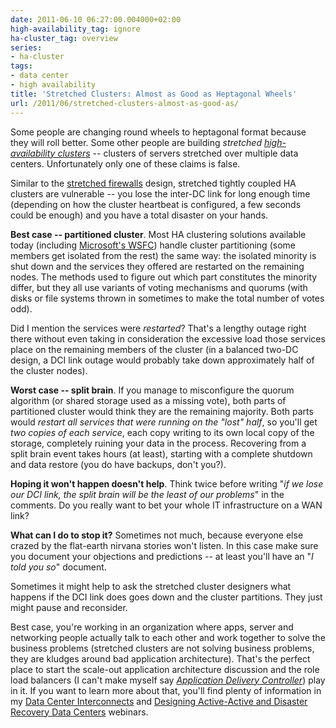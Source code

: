 ```yaml
---
date: 2011-06-10 06:27:00.004000+02:00
high-availability_tag: ignore
ha-cluster_tag: overview
series:
- ha-cluster
tags:
- data center
- high availability
title: 'Stretched Clusters: Almost as Good as Heptagonal Wheels'
url: /2011/06/stretched-clusters-almost-as-good-as/
---
```

Some people are changing round wheels to heptagonal format because they will roll better. Some other people are building *stretched* [*high-availability clusters*](http://en.wikipedia.org/wiki/Computer_cluster) -- clusters of servers stretched over multiple data centers. Unfortunately only one of these claims is false.

Similar to the [stretched firewalls](/2011/04/distributed-firewalls-how-badly-do-you/) design, stretched tightly coupled HA clusters are vulnerable -- you lose the inter-DC link for long enough time (depending on how the cluster heartbeat is configured, a few seconds could be enough) and you have a total disaster on your hands.
<!--more-->
**Best case -- partitioned cluster**. Most HA clustering solutions available today (including [Microsoft's WSFC](http://en.wikipedia.org/wiki/Microsoft_Cluster_Server)) handle cluster partitioning (some members get isolated from the rest) the same way: the isolated minority is shut down and the services they offered are restarted on the remaining nodes. The methods used to figure out which part constitutes the minority differ, but they all use variants of voting mechanisms and quorums (with disks or file systems thrown in sometimes to make the total number of votes odd).

Did I mention the services were *restarted*? That's a lengthy outage right there without even taking in consideration the excessive load those services place on the remaining members of the cluster (in a balanced two-DC design, a DCI link outage would probably take down approximately half of the cluster nodes).

**Worst case -- split brain**. If you manage to misconfigure the quorum algorithm (or shared storage used as a missing vote), both parts of partitioned cluster would think they are the remaining majority. Both parts would *restart all services that were running on the "lost" half*, so you'll get *two copies of each service*, each copy writing to its own local copy of the storage, completely ruining your data in the process. Recovering from a split brain event takes hours (at least), starting with a complete shutdown and data restore (you do have backups, don't you?).

**Hoping it won't happen doesn't help**. Think twice before writing "*if we lose our DCI link, the split brain will be the least of our problems*" in the comments. Do you really want to bet your whole IT infrastructure on a WAN link?

**What can I do to stop it?** Sometimes not much, because everyone else crazed by the flat-earth nirvana stories won't listen. In this case make sure you document your objections and predictions -- at least you'll have an "*I told you so*" document.

Sometimes it might help to ask the stretched cluster designers what happens if the DCI link does goes down and the cluster partitions. They just might pause and reconsider.

Best case, you're working in an organization where apps, server and networking people actually talk to each other and work together to solve the business problems (stretched clusters are not solving business problems, they are kludges around bad application architecture). That's the perfect place to start the scale-out application architecture discussion and the role load balancers (I can't make myself say [*Application Delivery Controller*](http://packetpushers.net/show-47-load-balancers-good-thing-we-step-in-it/)) play in it. If you want to learn more about that, you'll find plenty of information in my [Data Center Interconnects](https://www.ipspace.net/DCI) and [Designing Active-Active and Disaster Recovery Data Centers](https://www.ipspace.net/Designing_Active-Active_and_Disaster_Recovery_Data_Centers) webinars.
